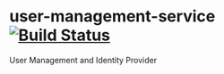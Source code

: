 # user-management-service [![Build Status](https://travis-ci.org/openschoolmanagement/user-management-service.svg?branch=master)](https://travis-ci.org/openschoolmanagement/user-management-service)
User Management and Identity Provider

